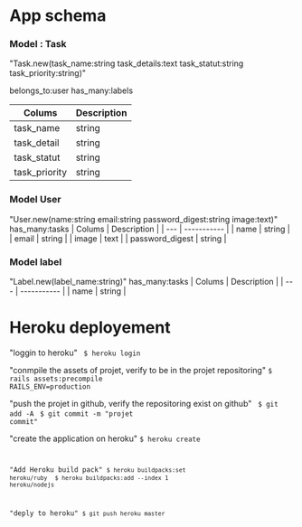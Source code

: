 # App schema
### Model : Task
"Task.new(task_name:string task_details:text task_statut:string task_priority:string)"

belongs_to:user
has_many:labels

| Colums | Description |
| --- | ----------- |
| task_name | string |
| task_detail | string |
| task_statut | string |
| task_priority | string |

### Model User
"User.new(name:string email:string password_digest:string image:text)"
has_many:tasks
| Colums | Description |
| --- | ----------- |
| name | string |
| email | string |
| image | text |
| password_digest | string |

### Model label
"Label.new(label_name:string)"
has_many:tasks
| Colums | Description |
| --- | ----------- |
| name | string |

# Heroku deployement 
"loggin to heroku"
<code> $ heroku login</code>

"conmpile the assets of projet, verify to be in the projet repositoring"
<code>$ rails assets:precompile RAILS_ENV=production</code>

"push the projet in github, verify the repositoring exist on github"
<code> $ git add -A</code>
<code> $ git commit -m "projet commit"</code>

"create the application on heroku"
<code>$ heroku create
  
"Add Heroku build pack"
<code>$ heroku buildpacks:set heroku/ruby</code>
<code> $ heroku buildpacks:add --index 1 heroku/nodejs</code>

"deply to heroku"
<code>$ git push heroku master </code>
